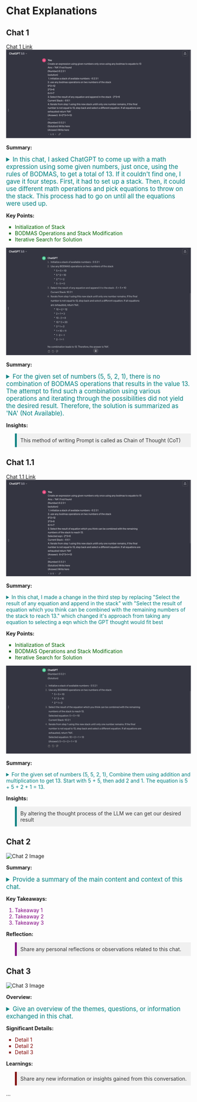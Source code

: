 # Chat Explanations

## Chat 1
[Chat 1 Link](https://chat.openai.com/share/1c306f68-4ef4-420b-966a-f4e981e9d28f) <br>
![Chat 1 Question Image](cot1q.png)

**Summary:**
<details>
  <summary style="color: #008080; font-size: 1.2em;">In this chat, I asked ChatGPT to come up with a math expression using some given numbers, just once, using the rules of BODMAS, to get a total of 13. If it couldn't find one, I gave it four steps. First, it had to set up a stack. Then, it could use different math operations and pick equations to throw on the stack. This process had to go on until all the equations were used up.</summary>
</details>

**Key Points:**
<ul style="list-style-type: square; color: #006400;">
  <li>Initialization of Stack</li>
  <li>BODMAS Operations and Stack Modification</li>
  <li>Iterative Search for Solution</li>
</ul>

![Chat 1 Answer Image](cot1a.png)

**Summary:**
<details>
  <summary style="color: #008080; font-size: 1.2em;">For the given set of numbers (5, 5, 2, 1), there is no combination of BODMAS operations that results in the value 13. The attempt to find such a combination using various operations and iterating through the possibilities did not yield the desired result. Therefore, the solution is summarized as 'NA' (Not Available).</summary>
</details>


**Insights:**
<blockquote style="background-color: #f0f0f0; padding: 10px; border-left: 5px solid #008080; color: #333;">
  This method of writing Prompt is called as Chain of Thought (CoT)
  
</blockquote>

## Chat 1.1
[Chat 1.1 Link](https://chat.openai.com/share/52fec345-5f19-4782-bbd3-b1b47393aa24) <br>
![Chat 1.1 Question Image](cot1-1q.png)

**Summary:**
<details>
  <summary style="color: #008080; font-size: 1em;">In this chat, I made a change in the third step by replacing "Select the result of any equation and append in the stack" with "Select the result of equation which you think can be combined with the remaining numbers of the stack to reach 13." which changed it's approach from taking any equation to selecting a eqn which the GPT thought would fit best</summary>
</details>

**Key Points:**
<ul style="list-style-type: square; color: #006400;">
  <li>Initialization of Stack</li>
  <li>BODMAS Operations and Stack Modification</li>
  <li>Iterative Search for Solution</li>
</ul>

![Chat 1.1 Answer Image](cot1-1a.png)

**Summary:**
<details>
  <summary style="color: #008080; font-size: 1em;">For the given set of numbers (5, 5, 2, 1), Combine them using addition and multiplication to get 13. Start with 5 + 5, then add 2 and 1. The equation is 5 + 5 + 2 + 1 = 13.</summary>
</details>


**Insights:**
<blockquote style="background-color: #f0f0f0; padding: 10px; border-left: 5px solid #008080; color: #333;">
By altering the thought process of the LLM we can get our desired result
  
</blockquote>


## Chat 2
![Chat 2 Image](path/to/chat2/image.png)

**Summary:**
<details>
  <summary style="color: #008080; font-size: 1.2em;">Provide a summary of the main content and context of this chat.</summary>
  <p style="color: #333;">Add any personal reflections or observations related to this chat.</p>
</details>

**Key Takeaways:**
<ol style="list-style-type: decimal; color: #800080;">
  <li>Takeaway 1</li>
  <li>Takeaway 2</li>
  <li>Takeaway 3</li>
</ol>

**Reflection:**
<blockquote style="background-color: #f0f0f0; padding: 10px; border-left: 5px solid #800080; color: #333;">
  Share any personal reflections or observations related to this chat.
</blockquote>

## Chat 3
![Chat 3 Image](path/to/chat3/image.png)

**Overview:**
<details>
  <summary style="color: #008080; font-size: 1.2em;">Give an overview of the themes, questions, or information exchanged in this chat.</summary>
  <p style="color: #333;">Share any new information or insights gained from this conversation.</p>
</details>

**Significant Details:**
<ul style="list-style-type: square; color: #800000;">
  <li>Detail 1</li>
  <li>Detail 2</li>
  <li>Detail 3</li>
</ul>

**Learnings:**
<blockquote style="background-color: #f0f0f0; padding: 10px; border-left: 5px solid #800000; color: #333;">
  Share any new information or insights gained from this conversation.
</blockquote>

...

